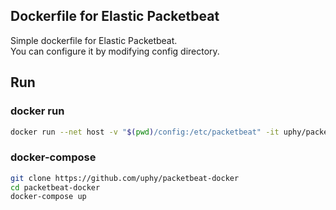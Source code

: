 ## Dockerfile for Elastic Packetbeat

Simple dockerfile for Elastic Packetbeat.  
You can configure it by modifying config directory.

## Run

### docker run

```sh
docker run --net host -v "$(pwd)/config:/etc/packetbeat" -it uphy/packetbeat
```

### docker-compose

```sh
git clone https://github.com/uphy/packetbeat-docker
cd packetbeat-docker
docker-compose up
```
